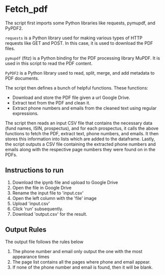 # Fetch_pdf

The script first imports some Python libraries like requests, pymupdf, and PyPDF2.

`requests` is a Python library used for making various types of HTTP requests like GET and POST. In this case, it is used to download the PDF files.

`pymupdf` (fitz) is a Python binding for the PDF processing library MuPDF. It is used in this script to read the PDF content.

`PyPDF2` is a Python library used to read, split, merge, and add metadata to PDF documents.

The script then defines a bunch of helpful functions. These functions:

- Download and store the PDF file given a url Google Drive.
- Extract text from the PDF and clean it.
- Extract phone numbers and emails from the cleaned text using regular expressions.

The script then reads an input CSV file that contains the necessary data (fund names, ISIN, prospectus), and for each prospectus, it calls the above functions to fetch the PDF, extract text, phone numbers, and emails. It then stores this information into lists which are added to the dataframe. Lastly, the script outputs a CSV file containing the extracted phone numbers and emails along with the respective page numbers they were found on in the PDFs.

## Instructions to run

1. Download the ipynb file and upload to Google Drive
2. Open the file in Google Drive
3. Rename the input file to 'input.csv'
4. Open the left column with the 'file' image
5. Upload 'input.csv'
6. Click 'run' subsequently.
7. Download 'output.csv' for the result.

## Output Rules

The output file follows the rules below

1. The phone number and email only output the one with the most appearance times
2. The page list contains all the pages where phone and email appear.
3. If none of the phone number and email is found, then it will be blank.
